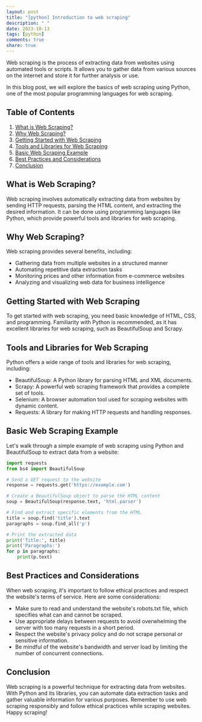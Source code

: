 ```yaml
---
layout: post
title: "[python] Introduction to web scraping"
description: " "
date: 2023-10-13
tags: [python]
comments: true
share: true
---
```


Web scraping is the process of extracting data from websites using automated tools or scripts. It allows you to gather data from various sources on the internet and store it for further analysis or use.

In this blog post, we will explore the basics of web scraping using Python, one of the most popular programming languages for web scraping.

## Table of Contents
1. [What is Web Scraping?](#what-is-web-scraping)
2. [Why Web Scraping?](#why-web-scraping)
3. [Getting Started with Web Scraping](#getting-started-with-web-scraping)
4. [Tools and Libraries for Web Scraping](#tools-and-libraries-for-web-scraping)
5. [Basic Web Scraping Example](#basic-web-scraping-example)
6. [Best Practices and Considerations](#best-practices-and-considerations)
7. [Conclusion](#conclusion)

## What is Web Scraping?
Web scraping involves automatically extracting data from websites by sending HTTP requests, parsing the HTML content, and extracting the desired information. It can be done using programming languages like Python, which provide powerful tools and libraries for web scraping.

## Why Web Scraping?
Web scraping provides several benefits, including:
- Gathering data from multiple websites in a structured manner
- Automating repetitive data extraction tasks
- Monitoring prices and other information from e-commerce websites
- Analyzing and visualizing web data for business intelligence

## Getting Started with Web Scraping
To get started with web scraping, you need basic knowledge of HTML, CSS, and programming. Familiarity with Python is recommended, as it has excellent libraries for web scraping, such as BeautifulSoup and Scrapy.

## Tools and Libraries for Web Scraping
Python offers a wide range of tools and libraries for web scraping, including:
- BeautifulSoup: A Python library for parsing HTML and XML documents.
- Scrapy: A powerful web scraping framework that provides a complete set of tools.
- Selenium: A browser automation tool used for scraping websites with dynamic content.
- Requests: A library for making HTTP requests and handling responses.

## Basic Web Scraping Example
Let's walk through a simple example of web scraping using Python and BeautifulSoup to extract data from a website:

```python
import requests
from bs4 import BeautifulSoup

# Send a GET request to the website
response = requests.get('https://example.com')

# Create a BeautifulSoup object to parse the HTML content
soup = BeautifulSoup(response.text, 'html.parser')

# Find and extract specific elements from the HTML
title = soup.find('title').text
paragraphs = soup.find_all('p')

# Print the extracted data
print('Title:', title)
print('Paragraphs:')
for p in paragraphs:
    print(p.text)
```

## Best Practices and Considerations
When web scraping, it's important to follow ethical practices and respect the website's terms of service. Here are some considerations:
- Make sure to read and understand the website's robots.txt file, which specifies what can and cannot be scraped.
- Use appropriate delays between requests to avoid overwhelming the server with too many requests in a short period.
- Respect the website's privacy policy and do not scrape personal or sensitive information.
- Be mindful of the website's bandwidth and server load by limiting the number of concurrent connections.

## Conclusion
Web scraping is a powerful technique for extracting data from websites. With Python and its libraries, you can automate data extraction tasks and gather valuable information for various purposes. Remember to use web scraping responsibly and follow ethical practices while scraping websites. Happy scraping!